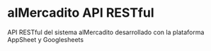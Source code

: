 # alMercadito API RESTful

API RESTful del sistema alMercadito desarrollado con la plataforma AppSheet y Googlesheets